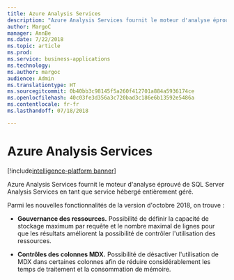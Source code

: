 ```yaml
---
title: Azure Analysis Services
description: "Azure Analysis Services fournit le moteur d'analyse éprouvé de SQL Server Analysis Services en tant que service hébergé entièrement géré."
author: MargoC
manager: AnnBe
ms.date: 7/22/2018
ms.topic: article
ms.prod: 
ms.service: business-applications
ms.technology: 
ms.author: margoc
audience: Admin
ms.translationtype: HT
ms.sourcegitcommit: 0b40bb3c98145f5a260f412701a884a5936174ce
ms.openlocfilehash: 40c03fe3d356a3c720bad3c186e6b13592e5486a
ms.contentlocale: fr-fr
ms.lasthandoff: 07/18/2018

---
```


# <a name="azure-analysis-services"></a>Azure Analysis Services

[!include[intelligence-platform banner](../../includes/intelligence-platform.md)]



Azure Analysis Services fournit le moteur d'analyse éprouvé de SQL Server Analysis Services en tant que service hébergé entièrement géré. 

Parmi les nouvelles fonctionnalités de la version d'octobre 2018, on trouve :

- **Gouvernance des ressources.** Possibilité de définir la capacité de stockage maximum par requête et le nombre maximal de lignes pour que les résultats améliorent la possibilité de contrôler l'utilisation des ressources.

- **Contrôles des colonnes MDX.** Possibilité de désactiver l'utilisation de MDX dans certaines colonnes afin de réduire considérablement les temps de traitement et la consommation de mémoire.

